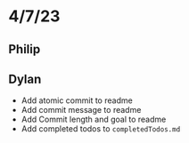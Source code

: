 # 4/7/23

## Philip

## Dylan

-   Add atomic commit to readme
-   Add commit message to readme
-   Add Commit length and goal to readme
-   Add completed todos to `completedTodos.md`
